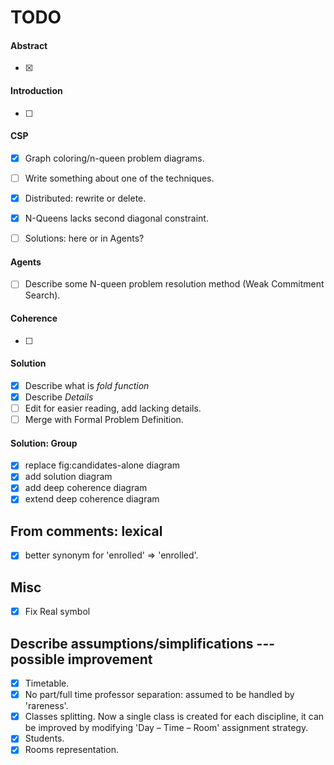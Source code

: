 TODO
====


#### Abstract

- [x]

#### Introduction

- [ ]


#### CSP

- [x] Graph coloring/n-queen problem diagrams.
- [ ] Write something about one of the techniques.
- [x] Distributed: rewrite or delete.
- [x] N-Queens lacks second diagonal constraint.

- [ ] Solutions: here or in Agents?

#### Agents

- [ ] Describe some N-queen problem resolution method (Weak Commitment Search).

#### Coherence

- [ ]

#### Solution

- [x] Describe what is _fold function_
- [x] Describe _Details_
- [ ] Edit for easier reading, add lacking details.
- [ ] Merge with Formal Problem Definition.

#### Solution: Group

- [x] replace fig:candidates-alone diagram
- [x] add solution diagram
- [x] add deep coherence diagram
- [x] extend deep coherence diagram

## From comments: lexical
- [x] better synonym for 'enrolled' => 'enrolled'.

## Misc

- [x] Fix Real symbol

## Describe assumptions/simplifications --- possible improvement
- [x] Timetable.
- [x] No part/full time professor separation: assumed to be handled by 'rareness'.
- [x] Classes splitting. Now a single class is created for each discipline,
      it can be improved by modifying 'Day – Time – Room' assignment strategy.
- [x] Students.
- [x] Rooms representation.
